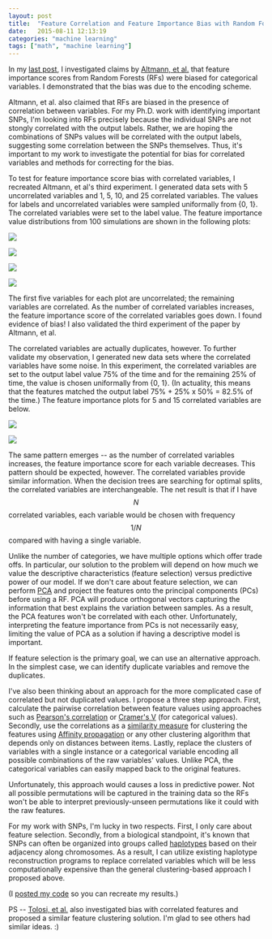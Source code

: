 ```yaml
---
layout: post
title:  "Feature Correlation and Feature Importance Bias with Random Forests"
date:   2015-08-11 12:13:19
categories: "machine learning"
tags: ["math", "machine learning"]
---
```

In my [last post](/machine/learning/2015/08/10/random-forest-bias.html), I investigated claims by [Altmann, et al.](http://bioinformatics.oxfordjournals.org/content/26/10/1340.short) that feature importance scores from Random Forests (RFs) were biased for categorical variables.  I demonstrated that the bias was due to the encoding scheme.

Altmann, et al. also claimed that RFs are biased in the presence of correlation between variables. For my Ph.D. work with identifying important SNPs, I'm looking into RFs precisely because the individual SNPs are not stongly correlated with the output labels.  Rather, we are hoping the combinations of SNPs values will be correlated with the output labels, suggesting some correlation between the SNPs themselves.   Thus, it's important to my work to investigate the potential for bias for correlated variables and methods for correcting for the bias.

To test for feature importance score bias with correlated variables, I recreated Altmann, et al's third experiment.  I generated data sets with 5 uncorrelated variables and 1, 5, 10, and 25 correlated variables.  The values for labels and uncorrelated variables were sampled uniformally from {0, 1}.  The correlated variables were set to the label value.  The feature importance value distributions from 100 simulations are shown in the following plots:

![](/images/rf_correlation_bias/rf_bias_corr_1.0_1.png)

![](/images/rf_correlation_bias/rf_bias_corr_1.0_5.png)

![](/images/rf_correlation_bias/rf_bias_corr_1.0_10.png)

![](/images/rf_correlation_bias/rf_bias_corr_1.0_25.png)

The first five variables for each plot are uncorrelated; the remaining variables are correlated.  As the number of correlated variables increases, the feature importance score of the correlated variables goes down.  I found evidence of bias!  I also validated the third experiment of the paper by Altmann, et al.

The correlated variables are actually duplicates, however.  To further validate my observation, I generated new data sets where the correlated variables have some noise.  In this experiment, the correlated variables are set to the output label value 75% of the time and for the remaining 25% of time, the value is chosen uniformally from {0, 1}.  (In actuality, this means that the features matched the output label 75% + 25% x 50% = 82.5% of the time.)  The feature importance plots for 5 and 15 correlated variables are below.

![](/images/rf_correlation_bias/rf_bias_corr_0.75_5.png)

![](/images/rf_correlation_bias/rf_bias_corr_0.75_25.png)

The same pattern emerges -- as the number of correlated variables increases, the feature importance score for each variable decreases.  This pattern should be expected, however.  The correlated variables provide similar information.  When the decision trees are searching for optimal splits, the correlated variables are interchangeable.  The net result is that if I have $$N$$ correlated variables, each variable would be chosen with frequency $$1/N$$ compared with having a single variable.

Unlike the number of categories, we have multiple options which offer trade offs.  In particular, our solution to the problem will depend on how much we value the descriptive characteristics (feature selection) versus predictive power of our model.  If we don't care about feature selection, we can perform [PCA](https://en.wikipedia.org/wiki/Principal_component_analysis) and project the features onto the principal components (PCs) before using a RF.  PCA will produce orthogonal vectors capturing the information that best explains the variation between samples.  As a result, the PCA features won't be correlated with each other.  Unfortunately, interpreting the feature importance from PCs is not necessarily easy, limiting the value of PCA as a solution if having a descriptive model is important.

If feature selection is the primary goal, we can use an alternative approach. In the simplest case, we can identify duplicate variables and remove the duplicates.

I've also been thinking about an approach for the more complicated case of correlated but not duplicated values.  I propose a three step approach.  First, calculate the pairwise correlation between feature values using approaches such as [Pearson's correlation](https://en.wikipedia.org/wiki/Pearson_product-moment_correlation_coefficient) or [Cramer's V](https://en.wikipedia.org/wiki/Cram%C3%A9r%27s_V) (for categorical values).  Secondly, use the correlations as a [similarity measure](https://en.wikipedia.org/wiki/Similarity_measure) for clustering the features using [Affinity propagation](https://en.wikipedia.org/wiki/Affinity_propagation) or any other clustering algorithm that depends only on distances between items.  Lastly, replace the clusters of variables with a single instance or a categorical variable encoding all possible combinations of the raw variables' values.  Unlike PCA, the categorical variables can easily mapped back to the original features.

Unfortunately, this approach would causes a loss in predictive power.  Not all possible permutations will be captured in the training data so the RFs won't be able to interpret previously-unseen permutations like it could with the raw features.

For my work with SNPs, I'm lucky in two respects.  First, I only care about feature selection.  Secondly, from a biological standpoint, it's known that SNPs can often be organized into groups called [haplotypes](https://en.wikipedia.org/wiki/Haplotype) based on their adjacency along chromosomes.  As a result, I can utilize existing haplotype reconstruction programs to replace correlated variables which will be less computationally expensive than the general clustering-based approach I proposed above.

(I [posted my code](https://gist.github.com/rnowling/fa6f1007e3547c75f8b2) so you can recreate my results.)

PS -- [Tolosi, et al.](http://bioinformatics.oxfordjournals.org/content/27/14/1986.abstract) also investigated bias with correlated features and proposed a similar feature clustering solution.  I'm glad to see others had similar ideas.  :)



